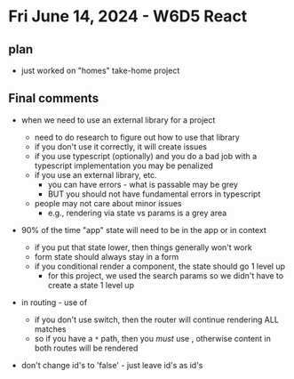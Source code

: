 # Fri June 14, 2024 - W6D5 React

## plan
- just worked on "homes" take-home project

## Final comments
- when we need to use an external library for a project
  - need to do research to figure out how to use that library
  - if you don't use it correctly, it will create issues
  - if you use typescript (optionally) and you do a bad job with a typescript implementation you may be penalized
  - if you use an external library, etc.
    - you can have errors - what is passable may be grey
    - BUT you should not have fundamental errors in typescript
  - people may not care about minor issues
    - e.g., rendering via state vs params is a grey area

- 90% of the time "app" state will need to be in the app or in context
  - if you put that state lower, then things generally won't work
  - form state should always stay in a form
  - if you conditional render a component, the state should go 1 level up
    - for this project, we used the search params so we didn't have to create a state 1 level up

- in routing - use of <Switch>
  - if you don't use switch, then the router will continue rendering ALL matches
  - so if you have a `*` path, then you *must* use <Switch>, otherwise content in both routes will be rendered

- don't change id's to 'false' - just leave id's as id's

